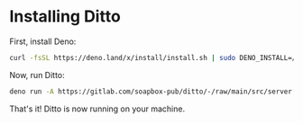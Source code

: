 # Installing Ditto

First, install Deno:

```sh
curl -fsSL https://deno.land/x/install/install.sh | sudo DENO_INSTALL=/usr/local sh
```

Now, run Ditto:

```sh
deno run -A https://gitlab.com/soapbox-pub/ditto/-/raw/main/src/server.ts
```

That's it! Ditto is now running on your machine.
